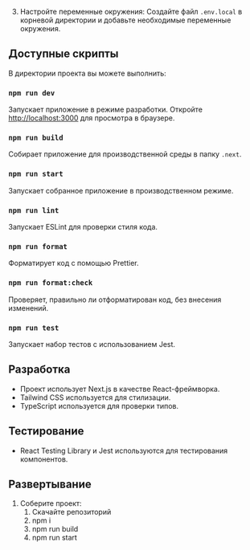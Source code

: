 
3. Настройте переменные окружения:
Создайте файл `.env.local` в корневой директории и добавьте необходимые переменные окружения.

## Доступные скрипты

В директории проекта вы можете выполнить:

### `npm run dev`

Запускает приложение в режиме разработки.
Откройте [http://localhost:3000](http://localhost:3000) для просмотра в браузере.

### `npm run build`

Собирает приложение для производственной среды в папку `.next`.

### `npm run start`

Запускает собранное приложение в производственном режиме.

### `npm run lint`

Запускает ESLint для проверки стиля кода.

### `npm run format`

Форматирует код с помощью Prettier.

### `npm run format:check`

Проверяет, правильно ли отформатирован код, без внесения изменений.

### `npm run test`

Запускает набор тестов с использованием Jest.

## Разработка

- Проект использует Next.js в качестве React-фреймворка.
- Tailwind CSS используется для стилизации.
- TypeScript используется для проверки типов.

## Тестирование
- React Testing Library и Jest используются для тестирования компонентов.

## Развертывание

1. Соберите проект:
   1. Скачайте репозиторий
   2. npm i
   3. npm run build
   4. npm run start

